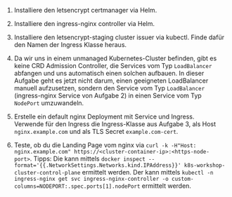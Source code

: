 1. Installiere den letsencrypt certmanager via Helm.

2. Installiere den ingress-nginx controller via Helm.

3. Installiere den letsencrypt-staging cluster issuer via kubectl.
   Finde dafür den Namen der Ingress Klasse heraus.

4. Da wir uns in einem unmanaged Kubernetes-Cluster befinden, gibt es keine CRD Admission Controller, die Services
   vom Typ `LoadBalancer` abfangen und uns automatisch einen solchen aufbauen.
   In dieser Aufgabe geht es jetzt nicht darum, einen geeigneten LoadBalancer manuell aufzusetzen,
   sondern den Service vom Typ `LoadBalancer` (ingress-nginx Service von Aufgabe 2) in einen Service vom Typ `NodePort` umzuwandeln.

5. Erstelle ein default nginx Deployment mit Service und Ingress.
   Verwende für den Ingress die Ingress-Klasse aus Aufgabe 3, als Host `nginx.example.com` und als TLS Secret `example.com-cert`.

6. Teste, ob du die Landing Page vom nginx via `curl -k -H"Host: nginx.example.com" https://<cluster-container-ip>:<https-node-port>`.
   Tipps:
   Die <cluster-container-ip> kann mittels `docker inspect --format='{{.NetworkSettings.Networks.kind.IPAddress}}' k8s-workshop-cluster-control-plane` ermittelt werden.
   Der <https-node-port> kann mittels `kubectl -n ingress-nginx get svc ingress-nginx-controller -o custom-columns=NODEPORT:.spec.ports[1].nodePort` ermittelt werden.
